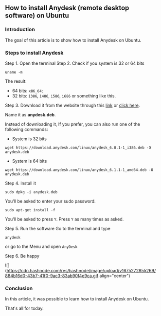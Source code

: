 ## How to install Anydesk (remote desktop software) on Ubuntu

### Introduction
The goal of this article is to show how to install Anydesk on Ubuntu.

### Steps to install Anydesk

Step 1. Open the terminal
Step 2. Check if you system is 32 or 64 bits
```
uname -m
```

The result:
- 64 bits: `x86_64`;
- 32 bits: `i386`, `i486`, `i586`, `i686` or something like this.

Step 3. Download it from the website through this  [link](https://anydesk.com/en/downloads/linux) or  [click here](https://anydesk.com/en/downloads/linux).

Name it as **anydesk.deb**.

Instead of downloading it, If you prefer, you can also run one of the following commands:
- System is 32 bits
```
wget https://download.anydesk.com/linux/anydesk_6.0.1-1_i386.deb -O anydesk.deb
```

- System is 64 bits
```
wget https://download.anydesk.com/linux/anydesk_6.1.1-1_amd64.deb -O anydesk.deb
```

Step 4. Install it
```
sudo dpkg -i anydesk.deb
```
You'll be asked to enter your sudo password.

```
sudo apt-get install -f
```
You'll be asked to press `Y`. Press `Y` as many times as asked.

Step 5. Run the software
Go to the terminal and type
```
anydesk
``` 

or go to the Menu and open `AnyDesk`

Step 6. Be happy

![](https://cdn.hashnode.com/res/hashnode/image/upload/v1675272855269/884b16d0-43b7-41f0-9ac3-83ab90f4e9ca.gif align="center")

### Conclusion
In this article,  it was possible to learn how to install Anydesk on Ubuntu.

That's all for today.
